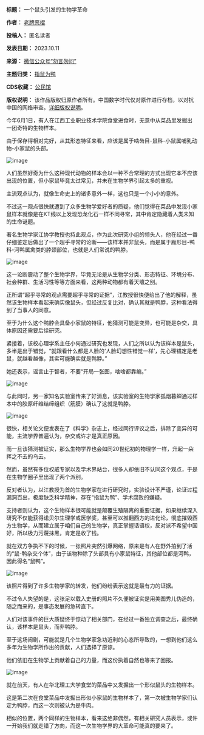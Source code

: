 

**标题：** 一个鼠头引发的生物学革命  

**作者：** [老牌恶棍](https://chinadigitaltimes.net/space/老牌恶棍)  

**投稿人：** 匿名读者  

**发表日期：** 2023.10.11  

**来源：** [微信公众号“勿言勿问”](https://web.archive.org/web/https://mp.weixin.qq.com/s/o12Gq0wfgof0KhZjXiYvMg)  

**主题归类：** [指鼠为鸭](https://chinadigitaltimes.net/space/指鼠为鸭)  

**CDS收藏：** [公民馆](https://chinadigitaltimes.net/space/%E5%85%AC%E6%B0%91%E9%A6%86)  

**版权说明：** 该作品版权归原作者所有。中国数字时代仅对原作进行存档，以对抗中国的网络审查。[详细版权说明](https://chinadigitaltimes.net/chinese/copyright)。


今年6月1日，有人在江西工业职业技术学院食堂进食时，无意中从菜品里发掘出一团奇特的生物样本。


由于保存得相对完好，从其形态特征来看，应该是属于啮齿目-鼠科-小鼠属哺乳动物-小家鼠的头部。


![image](https://chinadigitaltimes.net/chinese/files/2023/10/post-701094-6529968a56127.png)


人们虽然好奇为什么这种现代动物的样本会以一种不合常理的方式出现它本不应该出现的位置，但小家鼠毕竟太过常见，并未在生物学界引起太多的重视。


主流观点认为，就像生命史上的诸多意外一样，这也只是一个小小的意外。


不过这一观点很快就遭到了众多生物学爱好者的质疑，他们觉得在菜品中发现小家鼠样本就像是在KT线以上发现恐龙化石一样不同寻常，其中肯定隐藏着人类未知的生命谜题。


著名生物学家江协学教授也持此观点，作为此次研究小组的领头人，他在经过一番仔细鉴定后做出了一个超乎寻常的论断——该样本并非鼠头，而是属于雁形目-鸭科-河鸭属禽类的脖颈部位，也就是人们常说的鸭脖。


![image](https://chinadigitaltimes.net/chinese/files/2023/10/post-701094-6529968a66a30.png)


这一论断震动了整个生物学界，毕竟无论是从生物学分类、形态特征、环境分布、社会种群、生活习性等等方面来看，这两种动物都有着天壤之别。


正所谓“超乎寻常的观点需要超乎寻常的证据”，江教授很快便给出了他的解释，虽然该生物样本看起来确实像鼠头，但经过反复比对，确认其就是鸭脖，这种看法得到了当事人的同意。


至于为什么这个鸭脖会具备小家鼠的特征，他猜测可能是变异，也可能是杂交，具体原因还需要后续研究。


紧接着，该校心理学系主任小何通过研究也发现，人们之所以认为该样本是鼠头，多半是出于错觉，“就跟看什么都是人脸的‘人脸幻想性错觉一样’，先心理锚定是老鼠，就越看越像，其实可能确实就是鸭脖。”


她还表示，谣言止于智者，不要“开局一张图，啥啥都靠编。”


![image](https://chinadigitaltimes.net/chinese/files/2023/10/post-701094-6529968a75acc.png)


与此同时，另一家知名实验室传来了好消息，该实验室的生物学家孤烟暮蝉通过样本中的胶原纤维结缔组织（筋膜）确认了这就是鸭脖。


![image](https://chinadigitaltimes.net/chinese/files/2023/10/post-701094-6529968a82c6b.png)


很快，相关论文便发表在了《料学》杂志上，经过同行评议之后，排除了变异的可能，主流学界普遍认为，杂交或许才是真正原因。


而一旦该猜测被证实，那么生物学界也会如同20世纪初的物理学一样，升起一朵挥之不去的乌云。


然而，虽然有多位权威专家以及学术界站台，很多人却依旧不认同这个观点，于是在生物学圈子里出现了两个派别。


反对者认为，以江教授为首的生物学家在进行研究时，实验设计不严谨，论证过程漏洞百出，极度缺乏科学精神，存在“指鼠为鸭”、学术腐败的嫌疑。


支持者则认为，这个生物样本很可能就是颠覆生殖隔离的重要证据，如果继续深入研究不仅能获得诺贝尔生理学或医学奖，甚至可以推翻西方的进化论，彻底摧毁西方生物学，从而建立属于咱们自己的生物学，真正掌握话语权，反对派不希望中国好，所以极力污蔑抹黑，肯定是收了钱。


就在双方争执不下的时候，一张照片突然引爆网络，原来是有人在野外拍到了活的“鼠-鸭杂交个体”，由于该物种除了头部具有小家鼠特征，其他部位都是河鸭，因此得名“鼠鸭”。


![image](https://chinadigitaltimes.net/chinese/files/2023/10/post-701094-6529968a95c95.png)


该照片得到了许多生物学家的转发，他们纷纷表示这就是最有力的证据。


不过令人失望的是，这张足以载入史册的照片不久便被证实是用美图秀儿伪造的，随之而来的，是事态发展的急转直下。


人们对该事件的巨大质疑终于惊动了相关部门，在经过一番独立调查之后，最终确认，该样本是鼠头，而非鸭脖。


至于这场闹剧，可能就是几个生物学家急功近利的心态所导致的，一想到他们这么多年为生物学所作出的贡献，人们选择了原谅。


他们依旧在生物学上贡献着自己的力量，而这份执着自然也等来了回报。


![image](https://chinadigitaltimes.net/chinese/files/2023/10/post-701094-6529968a9dad9.)


就在前天，有人在华北理工大学食堂的菜品中又发掘出一个形似鼠头的生物样本。


这是第二次在食堂菜品中发掘出形似小家鼠的生物样本了，第一次被生物学家们认定为鸭脖，而这一次则被认为是牛肉。


相似的位置，两个同样的生物样本，看来这绝非偶然，有相关研究人员表示，或许一开始我们就走错了方向，而这一次生物学界的大革命可能真的要来了。

